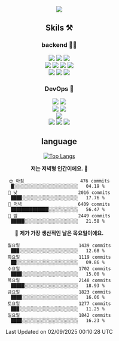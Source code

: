<div align="center">

<a href="https://hhpluscertificateofcompletion.oopy.io/">
  <img src="https://static.spartacodingclub.kr/hanghae99/plus/completion/badge_black.svg" />
</a>

## Skils ⚒️

### backend 🧑‍💻
  
<img src="https://img.shields.io/badge/Java-FF6600?style=flat-square&logo=buymeacoffee&logoColor=white"/>
<img src="https://img.shields.io/badge/Go-0099FF?style=flat-square&logo=go&logoColor=white"/>
<img src="https://img.shields.io/badge/Kotlin-7F52FF?style=flat-square&logo=kotlin&logoColor=white"/>
  
  
<br />
  
<img src="https://img.shields.io/badge/Spring-339933?style=flat-square&logo=Spring&logoColor=white"/>
<img src="https://img.shields.io/badge/Spring Boot-339933?style=flat-square&logo=Spring Boot&logoColor=white"/>
<img src="https://img.shields.io/badge/Spring Security-339933?style=flat-square&logo=Spring Security&logoColor=white"/>
  
<img src="https://img.shields.io/badge/Spring Data JPA-339933?style=flat-square&logo=Hibernate&logoColor=white"/>

<br />
  
  <img src="https://img.shields.io/badge/mysql-0099FF?style=flat-square&logo=mysql&logoColor=white"/>
  <img src="https://img.shields.io/badge/mariadb-0099FF?style=flat-square&logo=mariadb&logoColor=white"/>
  <img src="https://img.shields.io/badge/mongoDB-47A248?style=flat-square&logo=mongodb&logoColor=white"/>
  
  
### DevOps 🚀
  
  <img src="https://img.shields.io/badge/docker-2496ED?style=flat-square&logo=docker&logoColor=white"/>
  <img src="https://img.shields.io/badge/kubernetes-326CE5?style=flat-square&logo=kubernetes&logoColor=white"/>
  
  <br />
  
  <img src="https://img.shields.io/badge/Github Actions-2088FF?style=flat-square&logo=githubactions&logoColor=white"/>
  <img src="https://img.shields.io/badge/Jenkins-D24939?style=flat-square&logo=jenkins&logoColor=white"/>
  
  
  <br />
  <img src="https://img.shields.io/badge/terraform-7B42BC?style=flat-square&logo=terraform&logoColor=white"/>
  
  <br />
  <img src="https://img.shields.io/badge/Amazon AWS-232F3E?style=flat-square&logo=Amazon AWS&logoColor=white"/>

  <img src="https://img.shields.io/badge/GCP-4285F4?style=flat-square&logo=googlecloud&logoColor=white"/>
  <img src="https://img.shields.io/badge/NCP-03C75A?style=flat-square&logo=naver&logoColor=white"/>
  
  
## language

[![Top Langs](https://github-readme-stats.vercel.app/api/top-langs/?username=zxcv9203&hide=html&exclude_repo=zxcv9203.github.io,golB&theme=grate-gatsby)](https://github.com/zxcv9203/github-readme-stats)
  
<!--START_SECTION:waka-->
**저는 저녁형 인간이에요. 🦉** 

```text
🌞 아침                     476 commits         █░░░░░░░░░░░░░░░░░░░░░░░░   04.19 % 
🌆 낮　                     2016 commits        ████░░░░░░░░░░░░░░░░░░░░░   17.76 % 
🌃 저녁                     6409 commits        ██████████████░░░░░░░░░░░   56.47 % 
🌙 밤　                     2449 commits        █████░░░░░░░░░░░░░░░░░░░░   21.58 % 
```
📅 **제가 가장 생산적인 날은 목요일이에요.** 

```text
월요일                      1439 commits        ███░░░░░░░░░░░░░░░░░░░░░░   12.68 % 
화요일                      1119 commits        ██░░░░░░░░░░░░░░░░░░░░░░░   09.86 % 
수요일                      1702 commits        ████░░░░░░░░░░░░░░░░░░░░░   15.00 % 
목요일                      2148 commits        █████░░░░░░░░░░░░░░░░░░░░   18.93 % 
금요일                      1823 commits        ████░░░░░░░░░░░░░░░░░░░░░   16.06 % 
토요일                      1277 commits        ███░░░░░░░░░░░░░░░░░░░░░░   11.25 % 
일요일                      1842 commits        ████░░░░░░░░░░░░░░░░░░░░░   16.23 % 
```



 Last Updated on 02/09/2025 00:10:28 UTC
<!--END_SECTION:waka-->
  
</div>

